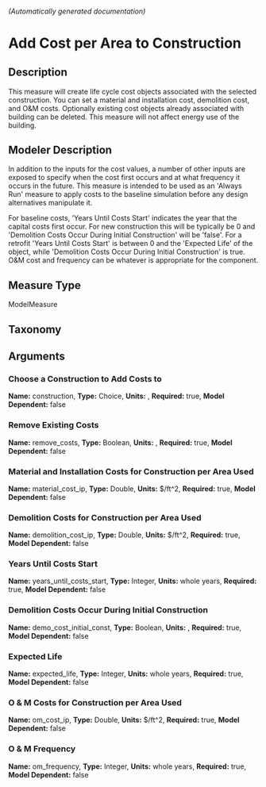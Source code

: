 

###### (Automatically generated documentation)

# Add Cost per Area to Construction

## Description
This measure will create life cycle cost objects associated with the selected construction. You can set a material and installation cost, demolition cost, and O&M costs. Optionally existing cost objects already associated with building can be deleted. This measure will not affect energy use of the building.

## Modeler Description
In addition to the inputs for the cost values, a number of other inputs are exposed to specify when the cost first occurs and at what frequency it occurs in the future. This measure is intended to be used as an 'Always Run' measure to apply costs to the baseline simulation before any design alternatives manipulate it.

For baseline costs, 'Years Until Costs Start' indicates the year that the capital costs first occur. For new construction this will be typically be 0 and 'Demolition Costs Occur During Initial Construction' will be 'false'. For a retrofit 'Years Until Costs Start' is between 0 and the 'Expected Life' of the object, while 'Demolition Costs Occur During Initial Construction' is true.  O&M cost and frequency can be whatever is appropriate for the component.

## Measure Type
ModelMeasure

## Taxonomy


## Arguments


### Choose a Construction to Add Costs to

**Name:** construction,
**Type:** Choice,
**Units:** ,
**Required:** true,
**Model Dependent:** false

### Remove Existing Costs

**Name:** remove_costs,
**Type:** Boolean,
**Units:** ,
**Required:** true,
**Model Dependent:** false

### Material and Installation Costs for Construction per Area Used

**Name:** material_cost_ip,
**Type:** Double,
**Units:** $/ft^2,
**Required:** true,
**Model Dependent:** false

### Demolition Costs for Construction per Area Used

**Name:** demolition_cost_ip,
**Type:** Double,
**Units:** $/ft^2,
**Required:** true,
**Model Dependent:** false

### Years Until Costs Start

**Name:** years_until_costs_start,
**Type:** Integer,
**Units:** whole years,
**Required:** true,
**Model Dependent:** false

### Demolition Costs Occur During Initial Construction

**Name:** demo_cost_initial_const,
**Type:** Boolean,
**Units:** ,
**Required:** true,
**Model Dependent:** false

### Expected Life

**Name:** expected_life,
**Type:** Integer,
**Units:** whole years,
**Required:** true,
**Model Dependent:** false

### O & M Costs for Construction per Area Used

**Name:** om_cost_ip,
**Type:** Double,
**Units:** $/ft^2,
**Required:** true,
**Model Dependent:** false

### O & M Frequency

**Name:** om_frequency,
**Type:** Integer,
**Units:** whole years,
**Required:** true,
**Model Dependent:** false




